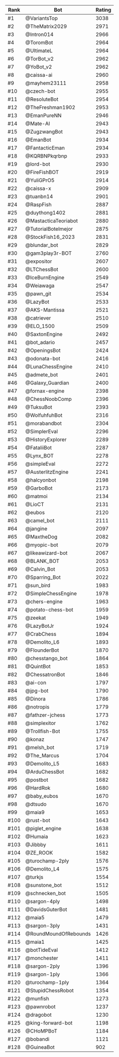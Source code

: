 Rank|Bot|Rating
---|---|---
#1|@VariantsTop|3038
#2|@TheMatrix2029|2971
#3|@Intron014|2966
#4|@ToromBot|2964
#5|@UltimateL|2964
#6|@TorBot_v2|2962
#7|@YoBot_v2|2962
#8|@caissa-ai|2960
#9|@mayhem23111|2958
#10|@czech-bot|2955
#11|@ResoluteBot|2954
#12|@TheFreshman1902|2953
#13|@EmanPureNN|2946
#14|@Mate-AI|2943
#15|@ZugzwangBot|2943
#16|@EmanBot|2934
#17|@FantacticEman|2934
#18|@KQRBNPkqrbnp|2933
#19|@lord-bot|2930
#20|@FireFishBOT|2919
#21|@YuliGPrO5|2914
#22|@caissa-x|2909
#23|@tuanbn14|2901
#24|@RaspFish|2887
#25|@duythong1402|2881
#26|@MastacticaTeoriabot|2880
#27|@TutorialBotelmejor|2875
#28|@StockFish16_2023|2831
#29|@blundar_bot|2829
#30|@gam3play3r-BOT|2760
#31|@expositor|2607
#32|@LTChessBot|2600
#33|@IceBurnEngine|2549
#34|@Weiawaga|2547
#35|@pawn_git|2534
#36|@LazyBot|2533
#37|@AKS-Mantissa|2521
#38|@catriever|2510
#39|@ELO_1500|2509
#40|@SaxtonEngine|2492
#41|@bot_adario|2457
#42|@OpeningsBot|2424
#43|@odonata-bot|2416
#44|@LunaChessEngine|2410
#45|@admete_bot|2401
#46|@Galaxy_Guardian|2400
#47|@fornax-engine|2398
#48|@ChessNoobComp|2396
#49|@TuksuBot|2393
#50|@WolfuhfuhBot|2316
#51|@morabandbot|2304
#52|@SimplerEval|2296
#53|@HistoryExplorer|2289
#54|@FataliiBot|2287
#55|@Lynx_BOT|2278
#56|@simpleEval|2272
#57|@AusterlitzEngine|2241
#58|@halcyonbot|2198
#59|@GarboBot|2173
#60|@matmoi|2134
#61|@LioCT|2131
#62|@eubos|2120
#63|@camel_bot|2111
#64|@jangine|2097
#65|@MaxtheDog|2082
#66|@myopic-bot|2079
#67|@likeawizard-bot|2067
#68|@BLANK_BOT|2053
#69|@Calvin_Bot|2053
#70|@Sparring_Bot|2022
#71|@sun_bird|1983
#72|@SimpleChessEngine|1978
#73|@chers-engine|1963
#74|@potato-chess-bot|1959
#75|@zeekat|1949
#76|@LazyBotJr|1924
#77|@CrabChess|1894
#78|@Demolito_L6|1893
#79|@FlounderBot|1870
#80|@chesstango_bot|1864
#81|@QuintBot|1853
#82|@ChessatronBot|1846
#83|@ai-con|1797
#84|@jpg-bot|1790
#85|@Dinora|1786
#86|@notropis|1779
#87|@fathzer-jchess|1773
#88|@simplexitor|1762
#89|@Trollfish-Bot|1755
#90|@konaz|1747
#91|@melsh_bot|1719
#92|@The_Marcus|1704
#93|@Demolito_L5|1683
#94|@ArduChessBot|1682
#95|@postbot|1682
#96|@HardRok|1680
#97|@baby_eubos|1670
#98|@dtsudo|1670
#99|@maia9|1653
#100|@rust-bot|1643
#101|@piglet_engine|1638
#102|@Humaia|1623
#103|@Jibbby|1611
#104|@ZE_ROOK|1582
#105|@turochamp-2ply|1576
#106|@Demolito_L4|1575
#107|@turkjs|1554
#108|@sunstone_bot|1512
#109|@schnecken_bot|1505
#110|@sargon-4ply|1498
#111|@DavidsGuterBot|1481
#112|@maia5|1479
#113|@sargon-3ply|1431
#114|@RoundMoundOfRebounds|1426
#115|@maia1|1425
#116|@botTideEval|1412
#117|@monchester|1411
#118|@sargon-2ply|1396
#119|@sargon-1ply|1366
#120|@turochamp-1ply|1364
#121|@StupidChessRobot|1354
#122|@munfish|1273
#123|@pawnrobot|1237
#124|@dragobot|1230
#125|@king-forward-bot|1198
#126|@CHoMPBoT|1184
#127|@bobandi|1121
#128|@GuineaBot|902
